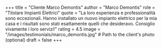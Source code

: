 
+++
title = "Cliente Marco Demontis"
author = "Marco Demontis"
role = "Titolare Impianti Elettrici"
quote = "La loro esperienza e professionalità sono eccezionali. Hanno installato un nuovo impianto elettrico per la mia casa e i risultati sono stati esattamente quelli che desideravo. Consiglio vivamente i loro servizi!"
rating = 4.5
image = "/images/testimonials/marco_demontis.jpg" # Path to the client's photo (optional)
draft = false
+++
